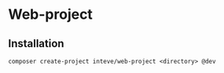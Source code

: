 # Web-project


## Installation

```
composer create-project inteve/web-project <directory> @dev
```
